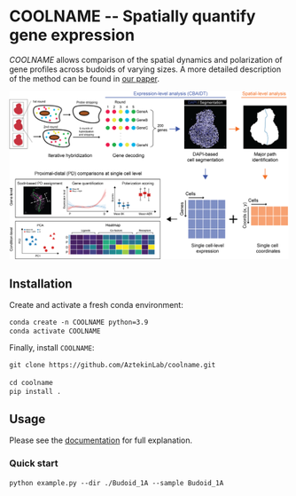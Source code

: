 # COOLNAME -- Spatially quantify gene expression
*COOLNAME* allows comparison of the spatial dynamics and polarization of gene profiles across budoids of varying sizes. A more detailed description of the method can be found in [our paper](https://doi.org/).

![Schematics](./figs/Schematics.png)


## Installation
Create and activate a fresh conda environment:

```console
conda create -n COOLNAME python=3.9
conda activate COOLNAME
```

Finally, install `COOLNAME`:

```console
git clone https://github.com/AztekinLab/coolname.git

cd coolname
pip install .
```


## Usage
Please see the [documentation](https://coolnameaztekin.readthedocs.io/en/latest/) for full explanation.

### Quick start
```console
python example.py --dir ./Budoid_1A --sample Budoid_1A
```
